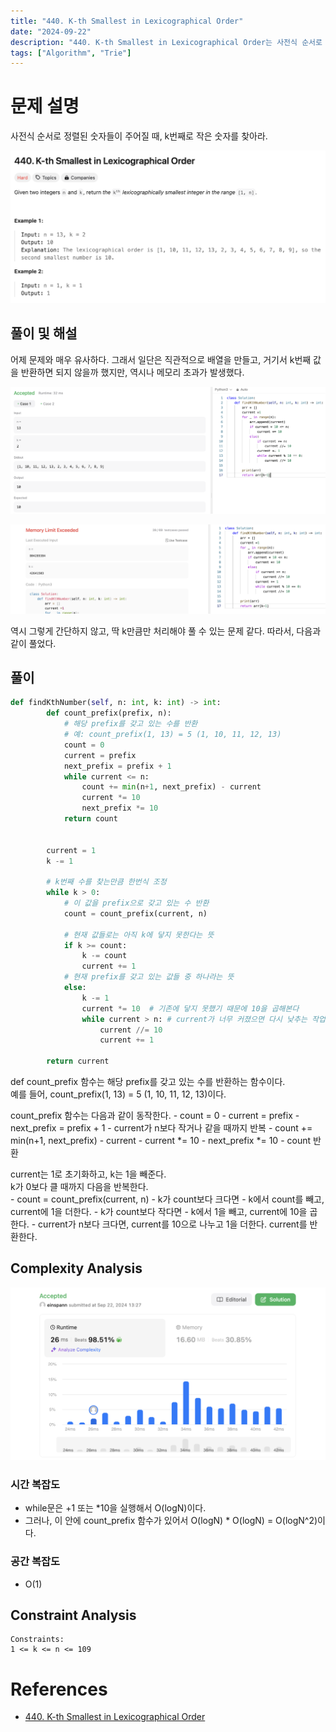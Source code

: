 ```yaml
---
title: "440. K-th Smallest in Lexicographical Order"
date: "2024-09-22"
description: "440. K-th Smallest in Lexicographical Order는 사전식 순서로 정렬된 숫자들이 주어질 때, k번째로 작은 숫자를 찾아라."
tags: ["Algorithm", "Trie"]
---
```


# 문제 설명
사전식 순서로 정렬된 숫자들이 주어질 때, k번째로 작은 숫자를 찾아라.

![440](../../../images/LEET/440/440.png)

## 풀이 및 해설
어제 문제와 매우 유사하다. 그래서 일단은 직관적으로 배열을 만들고, 거기서 k번째 값을 반환하면 되지 않을까 했지만, 역시나 메모리 초과가 발생했다.

![test](../../../images/LEET/440/test.png)

![memlim](../../../images/LEET/440/memlim.png)

역시 그렇게 간단하지 않고, 딱 k만큼만 처리해야 풀 수 있는 문제 같다. 따라서, 다음과 같이 풀었다.

## 풀이
```python
def findKthNumber(self, n: int, k: int) -> int:
        def count_prefix(prefix, n):
            # 해당 prefix를 갖고 있는 수를 반환
            # 예: count_prefix(1, 13) = 5 (1, 10, 11, 12, 13)
            count = 0
            current = prefix
            next_prefix = prefix + 1
            while current <= n:
                count += min(n+1, next_prefix) - current
                current *= 10
                next_prefix *= 10
            return count
        

        current = 1
        k -= 1

        # k번째 수를 찾는만큼 한번식 조정
        while k > 0:
            # 이 값을 prefix으로 갖고 있는 수 반환
            count = count_prefix(current, n)

            # 현재 값들로는 아직 k에 닿지 못한다는 뜻
            if k >= count:
                k -= count
                current += 1
            # 현재 prefix를 갖고 있는 값들 중 하나라는 뜻
            else:
                k -= 1
                current *= 10  # 기존에 닿지 못했기 때문에 10을 곱해본다
                while current > n: # current가 너무 커졌으면 다시 낮추는 작업
                    current //= 10
                    current += 1

        return current
```
def count_prefix 함수는 해당 prefix를 갖고 있는 수를 반환하는 함수이다.    
예를 들어, count_prefix(1, 13) = 5 (1, 10, 11, 12, 13)이다.

count_prefix 함수는 다음과 같이 동작한다.
    - count = 0
    - current = prefix
    - next_prefix = prefix + 1
    - current가 n보다 작거나 같을 때까지 반복
        - count += min(n+1, next_prefix) - current
        - current *= 10
        - next_prefix *= 10
    - count 반환

current는 1로 초기화하고, k는 1을 빼준다.  
k가 0보다 클 때까지 다음을 반복한다.  
    - count = count_prefix(current, n)
    - k가 count보다 크다면
        - k에서 count를 빼고, current에 1을 더한다.
    - k가 count보다 작다면
        - k에서 1을 빼고, current에 10을 곱한다.
        - current가 n보다 크다면, current를 10으로 나누고 1을 더한다.
current를 반환한다.  


## Complexity Analysis
![tc](../../../images/LEET/440/tc.png)

### 시간 복잡도
- while문은 +1 또는 *10을 실행해서 O(logN)이다.
- 그러나, 이 안에 count_prefix 함수가 있어서 O(logN) * O(logN) = O(logN^2)이다.

### 공간 복잡도
- O(1)

## Constraint Analysis
```
Constraints:
1 <= k <= n <= 109
```

# References
- [440. K-th Smallest in Lexicographical Order](https://leetcode.com/problems/k-th-smallest-in-lexicographical-order/)
